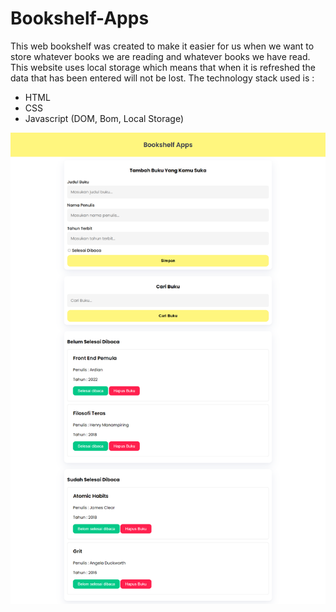 # Bookshelf-Apps
This web bookshelf was created to make it easier for us when we want to store whatever books we are reading and whatever books we have read. This website uses local storage which means that when it is refreshed the data that has been entered will not be lost.
The technology stack used is :
- HTML
- CSS
- Javascript (DOM, Bom, Local Storage)
  
![Screen Shot](https://github.com/aditiaprabowo3/Bookshelf-Apps/blob/main/image/img.png)
